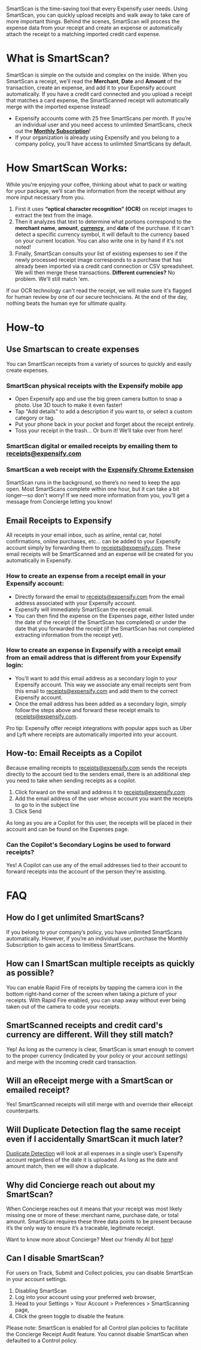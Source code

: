 SmartScan is the time-saving tool that every Expensify user needs. Using SmartScan, you can quickly upload receipts and walk away to take care of more important things. Behind the scenes, SmartScan will process the expense data from your receipt and create an expense or automatically attach the receipt to a matching imported credit card expense.

# What is SmartScan?

SmartScan is simple on the outside and complex on the inside. When you SmartScan a receipt, we’ll read the **Merchant**, **Date** and **Amount** of the transaction, create an expense, and add it to your Expensify account automatically. If you have a credit card connected and you upload a receipt that matches a card expense, the SmartScanned receipt will automatically merge with the imported expense instead!
- Expensify accounts come with 25 free SmartScans per month. If you’re an individual user and you need access to unlimited SmartScans, check out the **[Monthly Subscription](https://community.expensify.com/discussion/5535/deep-dive-the-monthly-subscription-is-it-right-for-me)**!
- If your organization is already using Expensify and you belong to a company policy, you’ll have access to unlimited SmartScans by default.

# How SmartScan Works:

While you're enjoying your coffee, thinking about what to pack or waiting for your package, we’ll scan the information from the receipt without any more input necessary from you.
1. First it uses **“optical character recognition” (OCR)** on receipt images to extract the text from the image.
2. Then it analyzes that text to determine what portions correspond to the **merchant name**, **amount**, **[currency](https://community.expensify.com/discussion/5743/deep-dive-currency-in-expensify-overview/)**, and **date** of the purchase. If it can't detect a specific currency symbol, it will default to the currency based on your current location. You can also write one in by hand if it's not noted!
3. Finally, SmartScan consults your list of existing expenses to see if the newly processed receipt image corresponds to a purchase that has already been imported via a credit card connection or CSV spreadsheet. We will then merge these transactions. **Different currencies?** No problem. We'll still match 'em.

If our OCR technology can't read the receipt, we will make sure it's flagged for human review by one of our secure technicians. At the end of the day, nothing beats the human eye for ultimate quality.

# How-to

## Use Smartscan to create expenses

You can SmartScan receipts from a variety of sources to quickly and easily create expenses.

### SmartScan physical receipts with the Expensify mobile app
- Open Expensify app and use the big green camera button to snap a photo. Use 3D touch to make it even faster! 
- Tap "Add details" to add a description if you want to, or select a custom category or tag.
- Put your phone back in your pocket and forget about the receipt entirely.
- Toss your receipt in the trash... Or burn it! We’ll take over from here!

### SmartScan digital or emailed receipts by emailing them to receipts@expensify.com

### SmartScan a web receipt with the [Expensify Chrome Extension](https://community.expensify.com/discussion/4680/how-to-download-and-use-the-chrome-extension)

SmartScan runs in the background, so there’s no need to keep the app open. Most SmartScans complete within one hour, but it can take a bit longer—so don't worry! If we need more information from you, you’ll get a message from Concierge letting you know!

## Email Receipts to Expensify

All receipts in your email inbox, such as airline, rental car, hotel confirmations, online purchases, etc... can be added to your Expensify account simply by forwarding them to receipts@expensify.com. These email receipts will be SmartScanned and an expense will be created for you automatically in Expensify.

### How to create an expense from a receipt email in your Expensify account:

- Directly forward the email to receipts@expensify.com from the email address associated with your Expensify account.
- Expensify will immediately SmartScan the receipt email.
- You can then find the expense on the Expenses page, either listed under the date of the receipt (if the SmartScan has completed) or under the date that you forwarded the receipt (if the SmartScan has not completed extracting information from the receipt yet).

### How to create an expense in Expensify with a receipt email from an email address that is different from your Expensify login:

- You'll want to add this email address as a secondary login to your Expensify account. This way we associate any email receipts sent from this email to receipts@expensify.com and add them to the correct Expensify account.
- Once the email address has been added as a secondary login, simply follow the steps above and forward these receipt emails to receipts@expensify.com.

Pro tip: Expensify offer receipt integrations with popular apps such as Uber and Lyft where receipts are automatically imported into your account.

## How-to: Email Receipts as a Copilot

Because emailing receipts to receipts@expensify.com sends the receipts directly to the account tied to the senders email, there is an additional step you need to take when sending receipts as a copilot.
1. Click forward on the email and address it to receipts@expensify.com 
2. Add the email address of the user whose account you want the receipts to go to in the subject line 
3. Click Send

As long as you are a Copilot for this user, the receipts will be placed in their account and can be found on the Expenses page.

### Can the Copilot's Secondary Logins be used to forward receipts?
Yes! A Copilot can use any of the email addresses tied to their account to forward receipts into the account of the person they're assisting.

# FAQ

## How do I get unlimited SmartScans?

If you belong to your company’s policy, you have unlimited SmartScans automatically. However, if you’re an individual user, purchase the Monthly Subscription to gain access to limitless SmartScans.

## How can I SmartScan multiple receipts as quickly as possible?

You can enable Rapid Fire of receipts by tapping the camera icon in the bottom right-hand corner of the screen when taking a picture of your receipts. With Rapid Fire enabled, you can snap away without ever being taken out of the camera to code your receipts.

## SmartScanned receipts and credit card's currency are different. Will they still match?

Yep! As long as the currency is clear, SmartScan is smart enough to convert to the proper currency (indicated by your policy or your account settings) and merge with the incoming credit card transaction.

## Will an eReceipt merge with a SmartScan or emailed receipt?

Yes! SmartScanned receipts will still merge with and override their eReceipt counterparts.

## Will Duplicate Detection flag the same receipt even if I accidentally SmartScan it much later?

[Duplicate Detection](https://community.expensify.com/discussion/5644/deep-dive-duplicate-detection-what-is-it-and-how-it-works/p1?new=1) will look at all expenses in a single user’s Expensify account regardless of the date it is uploaded. As long as the date and amount match, then we will show a duplicate.

## Why did Concierge reach out about my SmartScan?

When Concierge reaches out it means that your receipt was most likely missing one or more of these: merchant name, purchase date, or total amount. SmartScan requires these three data points to be present because it’s the only way to ensure it’s a traceable, legitimate receipt.

Want to know more about Concierge? Meet our friendly AI bot [here](https://community.expensify.com/discussion/5515/deep-dive-meet-concierge/p1?new=1)!

## Can I disable SmartScan?

For users on Track, Submit and Collect policies, you can disable SmartScan in your account settings.
1. Disabling SmartScan
2. Log into your account using your preferred web browser,
3. Head to your Settings > Your Account > Preferences > SmartScanning page,
4. Click the green toggle to disable the feature.

Please note: SmartScan is enabled for all Control plan policies to facilitate the Concierge Receipt Audit feature. You cannot disable SmartScan when defaulted to a Control policy.
